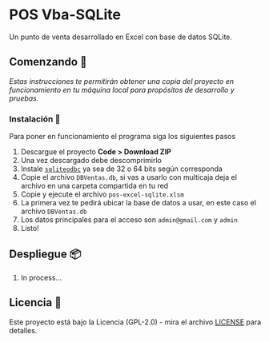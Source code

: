 # POS Vba-SQLite

Un punto de venta desarrollado en Excel con base de datos SQLite.

## Comenzando 🚀

_Estas instrucciones te permitirán obtener una copia del proyecto en funcionamiento en tu máquina local para propósitos de desarrollo y pruebas._

### Instalación 🔧

Para poner en funcionamiento el programa siga los siguientes pasos

1. Descargue el proyecto **Code > Download ZIP**
2. Una vez descargado debe descomprimirlo
3. Instale [`sqliteodbc`](http://www.ch-werner.de/sqliteodbc/) ya sea de 32 o 64 bits según corresponda
4. Copie el archivo `DBVentas.db`, si vas a usarlo con multicaja deja el archivo en una carpeta compartida en tu red
5. Copie y ejecute el archivo `pos-excel-sqlite.xlsm`
6. La primera vez te pedirá ubicar la base de datos a usar, en este caso el archivo `DBVentas.db`
7. Los datos principales para el acceso son `admin@gmail.com` y `admin`
8. Listo!

## Despliegue 📦

1. In process...

## Licencia 📄

Este proyecto está bajo la Licencia (GPL-2.0) - mira el archivo [LICENSE](LICENSE) para detalles.

